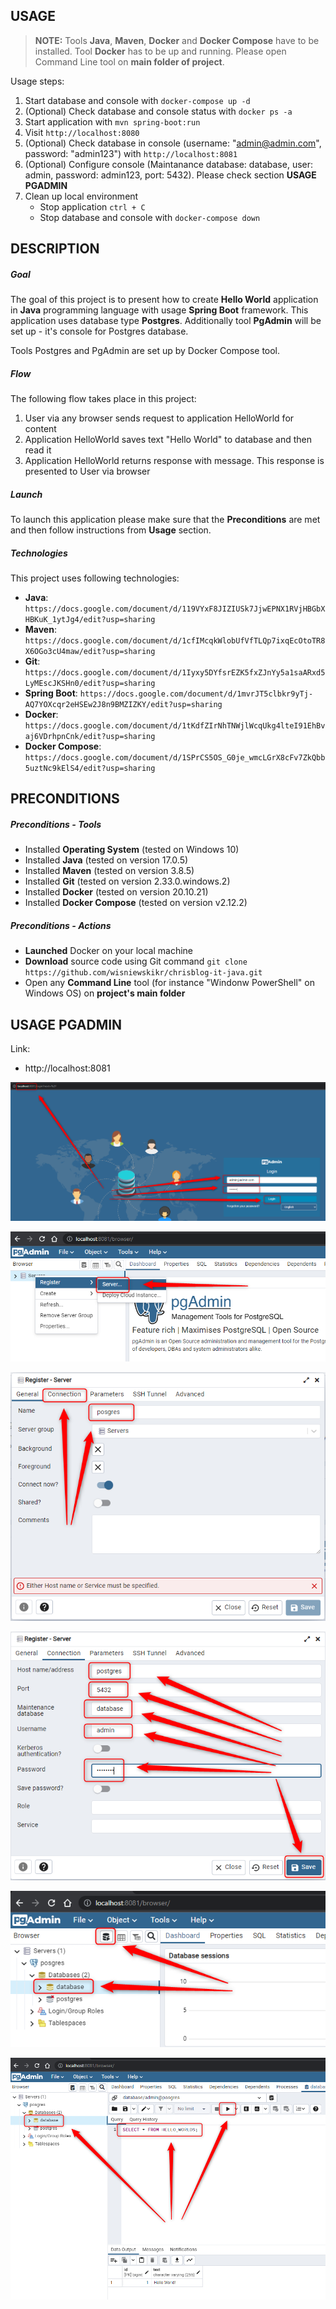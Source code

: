 USAGE
-----

> **NOTE:** Tools **Java**, **Maven**, **Docker** and **Docker Compose** have to be installed. Tool **Docker** has to be up and running. Please open Command Line tool on **main folder of project**.

Usage steps:
1. Start database and console with `docker-compose up -d`
1. (Optional) Check database and console status with `docker ps -a`
1. Start application with `mvn spring-boot:run`
1. Visit `http://localhost:8080`
1. (Optional) Check database in console (username: "admin@admin.com", password: "admin123") with `http://localhost:8081`
1. (Optional) Configure console (Maintanance database: database, user: admin, password: admin123, port: 5432). Please check section **USAGE PGADMIN**
1. Clean up local environment 
     * Stop application `ctrl + C`
     * Stop database and console with `docker-compose down`


DESCRIPTION
-----------

##### Goal
The goal of this project is to present how to create **Hello World** application in **Java** programming language with usage **Spring Boot** framework. This application uses database type **Postgres**. Additionally tool **PgAdmin** will be set up - it's console for Postgres database.

Tools Postgres and PgAdmin are set up by Docker Compose tool.

##### Flow
The following flow takes place in this project:
1. User via any browser sends request to application HelloWorld for content
1. Application HelloWorld saves text "Hello World" to database and then read it
1. Application HelloWorld returns response with message. This response is presented to User via browser

##### Launch
To launch this application please make sure that the **Preconditions** are met and then follow instructions from **Usage** section.

##### Technologies
This project uses following technologies:
* **Java**: `https://docs.google.com/document/d/119VYxF8JIZIUSk7JjwEPNX1RVjHBGbXHBKuK_1ytJg4/edit?usp=sharing`
* **Maven**: `https://docs.google.com/document/d/1cfIMcqkWlobUfVfTLQp7ixqEcOtoTR8X6OGo3cU4maw/edit?usp=sharing`
* **Git**: `https://docs.google.com/document/d/1Iyxy5DYfsrEZK5fxZJnYy5a1saARxd5LyMEscJKSHn0/edit?usp=sharing`
* **Spring Boot**: `https://docs.google.com/document/d/1mvrJT5clbkr9yTj-AQ7YOXcqr2eHSEw2J8n9BMZIZKY/edit?usp=sharing`
* **Docker**: `https://docs.google.com/document/d/1tKdfZIrNhTNWjlWcqUkg4lteI91EhBvaj6VDrhpnCnk/edit?usp=sharing`
* **Docker Compose**: `https://docs.google.com/document/d/1SPrCS5OS_G0je_wmcLGrX8cFv7ZkQbb5uztNc9kElS4/edit?usp=sharing`


PRECONDITIONS
-------------

##### Preconditions - Tools
* Installed **Operating System** (tested on Windows 10)
* Installed **Java** (tested on version 17.0.5)
* Installed **Maven** (tested on version 3.8.5)
* Installed **Git** (tested on version 2.33.0.windows.2)
* Installed **Docker** (tested on version 20.10.21)
* Installed **Docker Compose** (tested on version v2.12.2)

##### Preconditions - Actions
* **Launched** Docker on your local machine
* **Download** source code using Git command `git clone https://github.com/wisniewskikr/chrisblog-it-java.git`
* Open any **Command Line** tool (for instance "Windonw PowerShell" on Windows OS) on **project's main folder**


USAGE PGADMIN
-------------

Link:
* http://localhost:8081

![My Image](readme-images/pgadmin-01.png)

![My Image](readme-images/pgadmin-02.png)

![My Image](readme-images/pgadmin-03.png)

![My Image](readme-images/pgadmin-04.png)

![My Image](readme-images/pgadmin-05.png)

![My Image](readme-images/pgadmin-06.png)